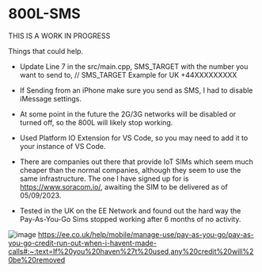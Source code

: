 # 800L-SMS

THIS IS A WORK IN PROGRESS

Things that could help. 

* Update Line 7 in the src/main.cpp, SMS_TARGET with the number you want to send to, // SMS_TARGET Example for UK +44XXXXXXXXX
* If Sending from an iPhone make sure you send as SMS, I had to disable iMessage settings. 
* At some point in the future the 2G/3G networks will be disabled or turned off, so the 800L will likely stop working.
* Used Platform IO Extension for VS Code, so you may need to add it to your instance of VS Code. 

* There are companies out there that provide IoT SIMs which seem much cheaper than the normal companies, although they seem to use the same infrastructure.  The one I have signed up for is https://www.soracom.io/, awaiting the SIM to be delivered as of 05/09/2023.

* Tested in the UK on the EE Network and found out the hard way the Pay-As-You-Go Sims stopped working after 6 months of no activity.

![image](https://github.com/RamblingGeekUK/800L-SMS/assets/7108949/1c8bd80e-4c1c-4fce-8b74-b0ec55451f04)
https://ee.co.uk/help/mobile/manage-use/pay-as-you-go/pay-as-you-go-credit-run-out-when-i-havent-made-calls#:~:text=If%20you%20haven%27t%20used,any%20credit%20will%20be%20removed
